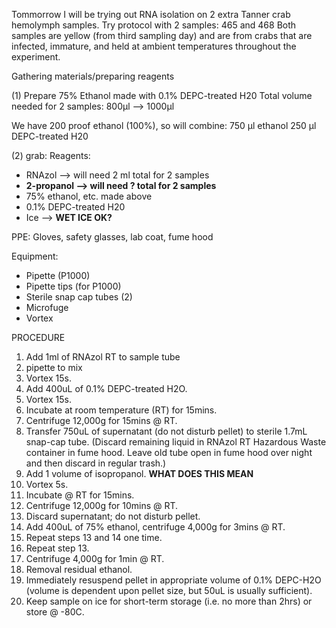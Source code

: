Tommorrow I will be trying out RNA isolation on 2 extra Tanner crab hemolymph samples.
Try protocol with 2 samples: 465 and 468
Both samples are yellow (from third sampling day) and are from crabs that are infected, immature, and held at ambient temperatures throughout the experiment. 

Gathering materials/preparing reagents

(1) Prepare 75% Ethanol made with 0.1% DEPC-treated H20
Total volume needed for 2 samples: 800µl —> 1000µl

We have 200 proof ethanol (100%), so will combine:
750 µl ethanol
250 µl DEPC-treated H20

(2) grab:
Reagents:
- RNAzol —> will need 2 ml total for 2 samples
- **2-propanol —> will need __?__ total for 2 samples**
- 75% ethanol, etc. made above
- 0.1% DEPC-treated H20
- Ice —> **WET ICE OK?**

PPE:
Gloves, safety glasses, lab coat, fume hood

Equipment:
- Pipette (P1000)
- Pipette tips (for P1000)
- Sterile snap cap tubes (2)
- Microfuge
- Vortex

PROCEDURE
1. Add 1ml of RNAzol RT to sample tube
2. pipette to mix
3. Vortex 15s.
4. Add 400uL of 0.1% DEPC-treated H2O.
5. Vortex 15s.
6. Incubate at room temperature (RT) for 15mins.
7. Centrifuge 12,000g for 15mins @ RT.
8. Transfer 750uL of supernatant (do not disturb pellet) to sterile 1.7mL snap-cap tube. (Discard remaining liquid in RNAzol RT Hazardous Waste container in fume hood. Leave old tube open in fume hood over night and then discard in regular trash.)
9. Add 1 volume of isopropanol. **WHAT DOES THIS MEAN**
10. Vortex 5s.
11. Incubate @ RT for 15mins.
12. Centrifuge 12,000g for 10mins @ RT.
13. Discard supernatant; do not disturb pellet.
14. Add 400uL of 75% ethanol, centrifuge 4,000g for 3mins @ RT.
15. Repeat steps 13 and 14 one time.
16. Repeat step 13.
17. Centrifuge 4,000g for 1min @ RT.
18. Removal residual ethanol.
19. Immediately resuspend pellet in appropriate volume of 0.1% DEPC-H2O (volume is dependent upon pellet size, but 50uL is usually sufficient).
20. Keep sample on ice for short-term storage (i.e. no more than 2hrs) or store @ -80C.
